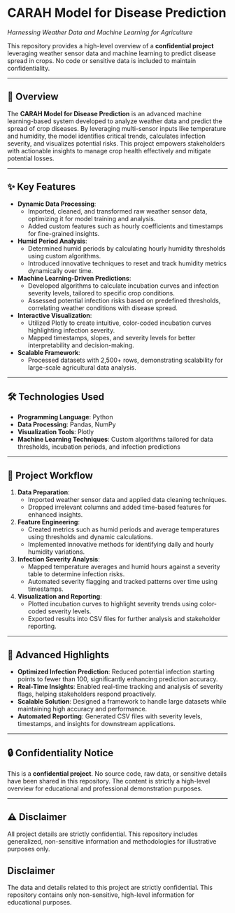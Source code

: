 # CARAH Model for Disease Prediction  
*Harnessing Weather Data and Machine Learning for Agriculture*  

This repository provides a high-level overview of a **confidential project** leveraging weather sensor data and machine learning to predict disease spread in crops. No code or sensitive data is included to maintain confidentiality.  

---

## 🌟 Overview  
The **CARAH Model for Disease Prediction** is an advanced machine learning-based system developed to analyze weather data and predict the spread of crop diseases. By leveraging multi-sensor inputs like temperature and humidity, the model identifies critical trends, calculates infection severity, and visualizes potential risks. This project empowers stakeholders with actionable insights to manage crop health effectively and mitigate potential losses.  

---

## ✨ Key Features  
- **Dynamic Data Processing**:  
   - Imported, cleaned, and transformed raw weather sensor data, optimizing it for model training and analysis.  
   - Added custom features such as hourly coefficients and timestamps for fine-grained insights.  
- **Humid Period Analysis**:  
   - Determined humid periods by calculating hourly humidity thresholds using custom algorithms.  
   - Introduced innovative techniques to reset and track humidity metrics dynamically over time.  
- **Machine Learning-Driven Predictions**:  
   - Developed algorithms to calculate incubation curves and infection severity levels, tailored to specific crop conditions.  
   - Assessed potential infection risks based on predefined thresholds, correlating weather conditions with disease spread.  
- **Interactive Visualization**:  
   - Utilized Plotly to create intuitive, color-coded incubation curves highlighting infection severity.  
   - Mapped timestamps, slopes, and severity levels for better interpretability and decision-making.  
- **Scalable Framework**:  
   - Processed datasets with 2,500+ rows, demonstrating scalability for large-scale agricultural data analysis.  

---

## 🛠️ Technologies Used  
- **Programming Language**: Python  
- **Data Processing**: Pandas, NumPy  
- **Visualization Tools**: Plotly  
- **Machine Learning Techniques**: Custom algorithms tailored for data thresholds, incubation periods, and infection predictions  

---

## 🔄 Project Workflow  
1. **Data Preparation**:  
   - Imported weather sensor data and applied data cleaning techniques.  
   - Dropped irrelevant columns and added time-based features for enhanced insights.  
2. **Feature Engineering**:  
   - Created metrics such as humid periods and average temperatures using thresholds and dynamic calculations.  
   - Implemented innovative methods for identifying daily and hourly humidity variations.  
3. **Infection Severity Analysis**:  
   - Mapped temperature averages and humid hours against a severity table to determine infection risks.  
   - Automated severity flagging and tracked patterns over time using timestamps.  
4. **Visualization and Reporting**:  
   - Plotted incubation curves to highlight severity trends using color-coded severity levels.  
   - Exported results into CSV files for further analysis and stakeholder reporting.  

---

## 🚀 Advanced Highlights  
- **Optimized Infection Prediction**: Reduced potential infection starting points to fewer than 100, significantly enhancing prediction accuracy.  
- **Real-Time Insights**: Enabled real-time tracking and analysis of severity flags, helping stakeholders respond proactively.  
- **Scalable Solution**: Designed a framework to handle large datasets while maintaining high accuracy and performance.  
- **Automated Reporting**: Generated CSV files with severity levels, timestamps, and insights for downstream applications.  

---

## 🔒 Confidentiality Notice  
This is a **confidential project**. No source code, raw data, or sensitive details have been shared in this repository. The content is strictly a high-level overview for educational and professional demonstration purposes.  

---

## ⚠️ Disclaimer  
All project details are strictly confidential. This repository includes generalized, non-sensitive information and methodologies for illustrative purposes only.  


## Disclaimer  
The data and details related to this project are strictly confidential. This repository contains only non-sensitive, high-level information for educational purposes.

